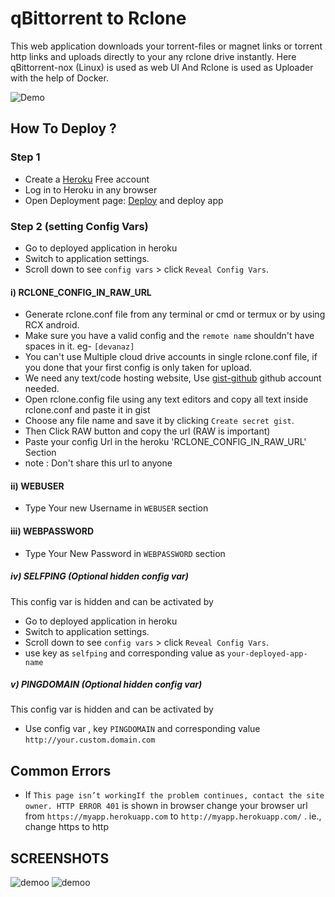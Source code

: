 # qBittorrent to Rclone 

This web application downloads your torrent-files or magnet links or torrent http links and uploads directly to your any rclone drive instantly.
Here qBittorrent-nox (Linux) is used as web UI And Rclone is used as Uploader with the help of Docker.


![Demo](demo/Screenshot%202022-01-09%20180328.png)


## How To Deploy ?
### Step 1
* Create a [Heroku](https://dashboard.heroku.com/login) Free account
* Log in to Heroku in any browser
* Open Deployment page: [Deploy](https://heroku.com/deploy?template=https://github.com/TheCaduceus/QBitorrent-Web-Ui) and deploy app
### Step 2 (setting Config Vars)
* Go to deployed application in heroku
* Switch to application settings.
* Scroll down to see `config vars` > click `Reveal Config Vars`.

#### i) RCLONE_CONFIG_IN_RAW_URL

* Generate rclone.conf file from any terminal or cmd or termux or by using RCX android.
* Make sure you have a valid config and the `remote name` shouldn't have spaces in it. eg- `[devanaz]`
* You can't use Multiple cloud drive accounts in single rclone.conf file, if you done that your first config is only taken for upload.
* We need any text/code hosting website, Use [gist-github](https://gist.github.com) github account needed.
* Open rclone.config file using any text editors and copy all text inside rclone.conf and paste it in gist
* Choose any file name and save it by clicking `Create secret gist`.
* Then Click RAW button and copy the url (RAW is important)
* Paste your config Url in the heroku 'RCLONE_CONFIG_IN_RAW_URL' Section 
* note : Don't share this url to anyone

#### ii) WEBUSER
* Type Your new Username in `WEBUSER` section

#### iii) WEBPASSWORD
* Type Your New Password in `WEBPASSWORD` section

##### iv) SELFPING (Optional hidden config var)
 This config var is hidden and can be activated by 
* Go to deployed application in heroku
* Switch to application settings.
* Scroll down to see `config vars` > click `Reveal Config Vars`.
* use key as `selfping` and corresponding value as `your-deployed-app-name` 
##### v) PINGDOMAIN (Optional hidden config var)
 This config var is hidden and can be activated by 
* Use config var , key `PINGDOMAIN` and corresponding value `http://your.custom.domain.com`

## Common Errors
* If  `This page isn’t workingIf the problem continues, contact the site owner. HTTP ERROR 401` is shown in browser change your browser url from `https://myapp.herokuapp.com` to `http://myapp.herokuapp.com/` . ie., change https to http

## SCREENSHOTS


![demoo](demo/Screenshot%202022-01-09%20181831.png)
![demoo](demo/image.png)



